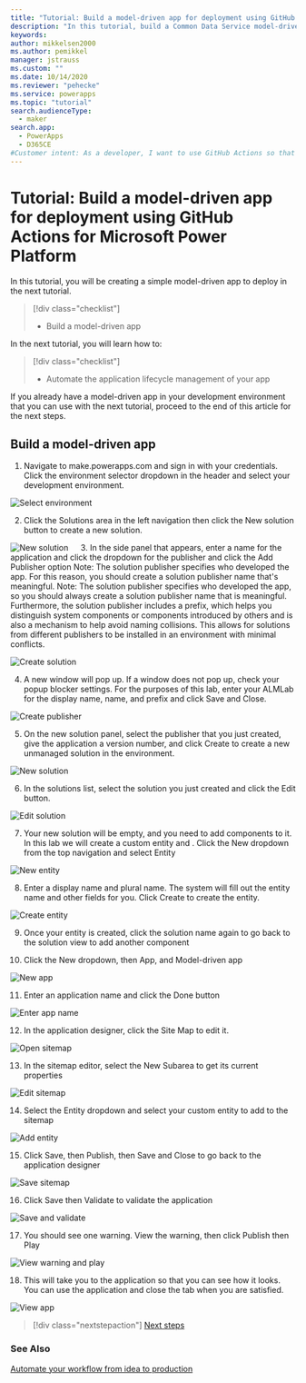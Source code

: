```yaml
---
title: "Tutorial: Build a model-driven app for deployment using GitHub Actions for Microsoft Power Platform | Microsoft Docs"
description: "In this tutorial, build a Common Data Service model-driven app for later deployment using GitHub Actions for Microsoft Power Platform."
keywords: 
author: mikkelsen2000
ms.author: pemikkel
manager: jstrauss
ms.custom: ""
ms.date: 10/14/2020
ms.reviewer: "pehecke"
ms.service: powerapps
ms.topic: "tutorial"
search.audienceType: 
  - maker
search.app: 
  - PowerApps
  - D365CE
#Customer intent: As a developer, I want to use GitHub Actions so that my solution builds and deployment will be automated.
---
```


# Tutorial: Build a model-driven app for deployment using GitHub Actions for Microsoft Power Platform

In this tutorial, you will be creating a simple model-driven app to deploy in the next tutorial.

> [!div class="checklist"]
> * Build a model-driven app

In the next tutorial, you will learn how to:

> [!div class="checklist"]
> * Automate the application lifecycle management of your app

If you already have a model-driven app in your development environment that you can use with the next tutorial, proceed to the end of this article for the next steps.

## Build a model-driven app

1.	Navigate to make.powerapps.com and sign in with your credentials.  Click the environment selector dropdown in the header and select your development environment.

![Select environment](../media/github-actions-tutorial/gh-lab-1.10.png "Select environment")

2.	Click the Solutions area in the left navigation then click the New solution button to create a new solution.

![New solution](../media/github-actions-tutorial/gh-lab-1.20.png "New solution")
 
3.	In the side panel that appears, enter a name for the application and click the dropdown for the publisher and click the Add Publisher option
Note: The solution publisher specifies who developed the app. For this reason, you should create a solution publisher name that's meaningful.
Note: The solution publisher specifies who developed the app, so you should always create a solution publisher name that is meaningful. Furthermore, the solution publisher includes a prefix, which helps you distinguish system components or components introduced by others and is also a mechanism to help avoid naming collisions. This allows for solutions from different publishers to be installed in an environment with minimal conflicts.

![Create solution](../media/github-actions-tutorial/gh-lab-1.30.png "Create solution")

4.	A new window will pop up.  If a window does not pop up, check your popup blocker settings.  For the purposes of this lab, enter your ALMLab for the display name, name, and prefix and click Save and Close.

![Create publisher](../media/github-actions-tutorial/gh-lab-1.40.png "Create publisher")

5.	On the new solution panel, select the publisher that you just created, give the application a version number, and click Create to create a new unmanaged solution in the environment.

![New solution](../media/github-actions-tutorial/gh-lab-1.50.png "New solution")

6.	In the solutions list, select the solution you just created and click the Edit button.

![Edit solution](../media/github-actions-tutorial/gh-lab-1.60.png "Edit solution")

7.	Your new solution will be empty, and you need to add components to it.  In this lab we will create a custom entity and .  Click the New dropdown from the top navigation and select Entity

![New entity](../media/github-actions-tutorial/gh-lab-1.70.png "New entity")

8.	Enter a display name and plural name.  The system will fill out the entity name and other fields for you.  Click Create to create the entity.

![Create entity](../media/github-actions-tutorial/gh-lab-1.80.png "Create entity")

9.	Once your entity is created, click the solution name again to go back to the solution view to add another component

10.	Click the New dropdown, then App, and Model-driven app

![New app](../media/github-actions-tutorial/gh-lab-1.100.png "New app")

11.	Enter an application name and click the Done button

![Enter app name](../media/github-actions-tutorial/gh-lab-1.110.png "Enter app name")

12.	In the application designer, click the Site Map to edit it.

![Open sitemap](../media/github-actions-tutorial/gh-lab-1.120.png "Open sitemap")

13.	In the sitemap editor, select the New Subarea to get its current properties

![Edit sitemap](../media/github-actions-tutorial/gh-lab-1.130.png "Edit sitemap")

14.	Select the Entity dropdown and select your custom entity to add to the sitemap

![Add entity](../media/github-actions-tutorial/gh-lab-1.140.png "Add entity")

15.	Click Save, then Publish, then Save and Close to go back to the application designer

![Save sitemap](../media/github-actions-tutorial/gh-lab-1.150.png "Save sitemap")

16.	Click Save then Validate to validate the application

![Save and validate](../media/github-actions-tutorial/gh-lab-1.160.png "Save and validate")

17.	You should see one warning.  View the warning, then click Publish then Play

![View warning and play](../media/github-actions-tutorial/gh-lab-1.170.png "View warning and play")

18.	This will take you to the application so that you can see how it looks.  You can use the application and close the tab when you are satisfied.

![View app](../media/github-actions-tutorial/gh-lab-1.180.png "View app")

> [!div class="nextstepaction"]
> [Next steps](./github-actions-deploy.md)

### See Also

[Automate your workflow from idea to production](https://github.com/features/actions)